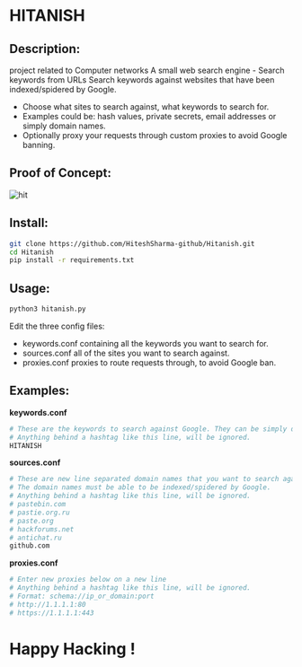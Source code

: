 # HITANISH

## Description:
project related to Computer networks
A small web search engine - Search keywords from URLs
Search keywords against websites that have been indexed/spidered by Google.<br />
* Choose what sites to search against, what keywords to search for.<br />
* Examples could be: hash values, private secrets, email addresses or simply domain names.<br />
* Optionally proxy your requests through custom proxies to avoid Google banning.<br />

## Proof of Concept:



![hit](https://user-images.githubusercontent.com/85629794/197405517-490a461e-d992-4ba7-b3d3-2618c0098470.jpg)


## Install:

```bash
git clone https://github.com/HiteshSharma-github/Hitanish.git
cd Hitanish
pip install -r requirements.txt
```

## Usage:

```bash
python3 hitanish.py
```

Edit the three config files:<br />
* keywords.conf containing all the keywords you want to search for.<br />
* sources.conf all of the sites you want to search against.<br />
* proxies.conf proxies to route requests through, to avoid Google ban.<br />

## Examples:

<b>keywords.conf</b>
```bash
# These are the keywords to search against Google. They can be simply domain names, or specific terminology.
# Anything behind a hashtag like this line, will be ignored.
HITANISH
```

<b>sources.conf</b>
```bash
# These are new line separated domain names that you want to search against.
# The domain names must be able to be indexed/spidered by Google.
# Anything behind a hashtag like this line, will be ignored.
# pastebin.com
# pastie.org.ru
# paste.org
# hackforums.net
# antichat.ru
github.com
```

<b>proxies.conf</b>
```bash
# Enter new proxies below on a new line
# Anything behind a hashtag like this line, will be ignored.
# Format: schema://ip_or_domain:port
# http://1.1.1.1:80
# https://1.1.1.1:443
```
# Happy Hacking !
